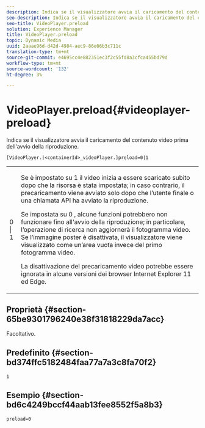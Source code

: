 ```yaml
---
description: Indica se il visualizzatore avvia il caricamento del contenuto video prima dell'avvio della riproduzione.
seo-description: Indica se il visualizzatore avvia il caricamento del contenuto video prima dell'avvio della riproduzione.
seo-title: VideoPlayer.preload
solution: Experience Manager
title: VideoPlayer.preload
topic: Dynamic Media
uuid: 2aaae96d-d42d-4984-aec9-86e06b3c711c
translation-type: tm+mt
source-git-commit: e4695cc4e882351ec3f2c55fd8a3cfca455bd79d
workflow-type: tm+mt
source-wordcount: '132'
ht-degree: 3%

---
```



# VideoPlayer.preload{#videoplayer-preload}

Indica se il visualizzatore avvia il caricamento del contenuto video prima dell&#39;avvio della riproduzione.

`[VideoPlayer.|<containerId>_videoPlayer.]preload=0|1`

<table id="table_AE7AAFA9B4374E31B51D06511EB96401"> 
 <tbody> 
  <tr> 
   <td colname="col1"> <p> <span class="codeph"> 0 | 1 </span> </p> </td> 
   <td colname="col2"> <p> Se è impostato su <span class="codeph"> 1 </span> il video inizia a essere scaricato subito dopo che la risorsa è stata impostata; in caso contrario, il precaricamento viene avviato solo dopo che l’utente finale o una chiamata API ha avviato la riproduzione. </p> <p>Se impostata su <span class="codeph"> 0 </span>, alcune funzioni potrebbero non funzionare fino all'avvio della riproduzione; in particolare, l’operazione di ricerca non aggiornerà il fotogramma video. Se l’immagine poster è disattivata, il visualizzatore viene visualizzato come un’area vuota invece del primo fotogramma video. </p> <p>La disattivazione del precaricamento video potrebbe essere ignorata in alcune versioni dei browser Internet Explorer 11 ed Edge. </p> </td> 
  </tr> 
 </tbody> 
</table>

## Proprietà {#section-65be9301796240e38f31818229da7acc}

Facoltativo.

## Predefinito {#section-bd374ffc5182484faa77a7a3c8fa70f2}

`1`

## Esempio {#section-bd6c4249bccf44aab13fee8552f5a8b3}

`preload=0`
